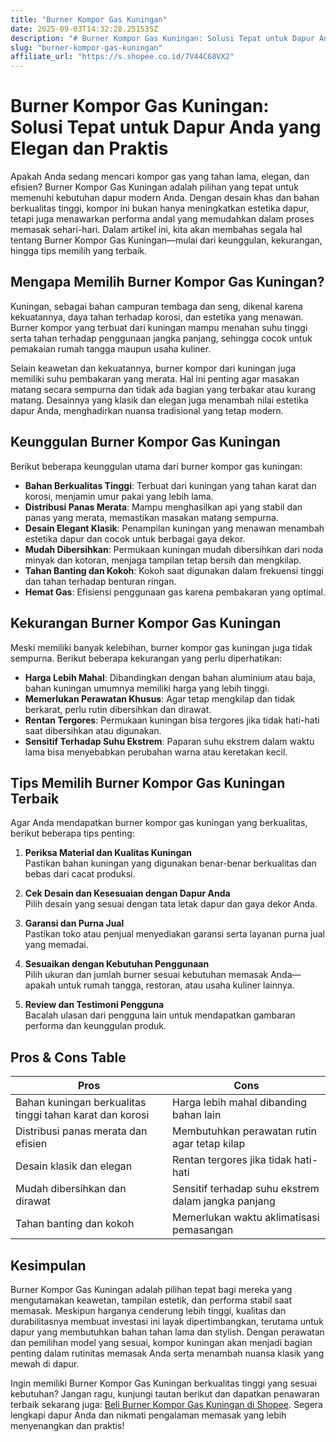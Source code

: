 ```yaml
---
title: "Burner Kompor Gas Kuningan"
date: 2025-09-03T14:32:28.251535Z
description: "# Burner Kompor Gas Kuningan: Solusi Tepat untuk Dapur Anda yang Elegan dan Praktis..."
slug: "burner-kompor-gas-kuningan"
affiliate_url: "https://s.shopee.co.id/7V44C68VX2"
---
```

# Burner Kompor Gas Kuningan: Solusi Tepat untuk Dapur Anda yang Elegan dan Praktis

Apakah Anda sedang mencari kompor gas yang tahan lama, elegan, dan efisien? Burner Kompor Gas Kuningan adalah pilihan yang tepat untuk memenuhi kebutuhan dapur modern Anda. Dengan desain khas dan bahan berkualitas tinggi, kompor ini bukan hanya meningkatkan estetika dapur, tetapi juga menawarkan performa andal yang memudahkan dalam proses memasak sehari-hari. Dalam artikel ini, kita akan membahas segala hal tentang Burner Kompor Gas Kuningan—mulai dari keunggulan, kekurangan, hingga tips memilih yang terbaik.

## Mengapa Memilih Burner Kompor Gas Kuningan?

Kuningan, sebagai bahan campuran tembaga dan seng, dikenal karena kekuatannya, daya tahan terhadap korosi, dan estetika yang menawan. Burner kompor yang terbuat dari kuningan mampu menahan suhu tinggi serta tahan terhadap penggunaan jangka panjang, sehingga cocok untuk pemakaian rumah tangga maupun usaha kuliner.

Selain keawetan dan kekuatannya, burner kompor dari kuningan juga memiliki suhu pembakaran yang merata. Hal ini penting agar masakan matang secara sempurna dan tidak ada bagian yang terbakar atau kurang matang. Desainnya yang klasik dan elegan juga menambah nilai estetika dapur Anda, menghadirkan nuansa tradisional yang tetap modern.

## Keunggulan Burner Kompor Gas Kuningan

Berikut beberapa keunggulan utama dari burner kompor gas kuningan:

- **Bahan Berkualitas Tinggi**: Terbuat dari kuningan yang tahan karat dan korosi, menjamin umur pakai yang lebih lama.
- **Distribusi Panas Merata**: Mampu menghasilkan api yang stabil dan panas yang merata, memastikan masakan matang sempurna.
- **Desain Elegant Klasik**: Penampilan kuningan yang menawan menambah estetika dapur dan cocok untuk berbagai gaya dekor.
- **Mudah Dibersihkan**: Permukaan kuningan mudah dibersihkan dari noda minyak dan kotoran, menjaga tampilan tetap bersih dan mengkilap.
- **Tahan Banting dan Kokoh**: Kokoh saat digunakan dalam frekuensi tinggi dan tahan terhadap benturan ringan.
- **Hemat Gas**: Efisiensi penggunaan gas karena pembakaran yang optimal.

## Kekurangan Burner Kompor Gas Kuningan

Meski memiliki banyak kelebihan, burner kompor gas kuningan juga tidak sempurna. Berikut beberapa kekurangan yang perlu diperhatikan:

- **Harga Lebih Mahal**: Dibandingkan dengan bahan aluminium atau baja, bahan kuningan umumnya memiliki harga yang lebih tinggi.
- **Memerlukan Perawatan Khusus**: Agar tetap mengkilap dan tidak berkarat, perlu rutin dibersihkan dan dirawat.
- **Rentan Tergores**: Permukaan kuningan bisa tergores jika tidak hati-hati saat dibersihkan atau digunakan.
- **Sensitif Terhadap Suhu Ekstrem**: Paparan suhu ekstrem dalam waktu lama bisa menyebabkan perubahan warna atau keretakan kecil.

## Tips Memilih Burner Kompor Gas Kuningan Terbaik

Agar Anda mendapatkan burner kompor gas kuningan yang berkualitas, berikut beberapa tips penting:

1. **Periksa Material dan Kualitas Kuningan**  
   Pastikan bahan kuningan yang digunakan benar-benar berkualitas dan bebas dari cacat produksi.

2. **Cek Desain dan Kesesuaian dengan Dapur Anda**  
   Pilih desain yang sesuai dengan tata letak dapur dan gaya dekor Anda.

3. **Garansi dan Purna Jual**  
   Pastikan toko atau penjual menyediakan garansi serta layanan purna jual yang memadai.

4. **Sesuaikan dengan Kebutuhan Penggunaan**  
   Pilih ukuran dan jumlah burner sesuai kebutuhan memasak Anda—apakah untuk rumah tangga, restoran, atau usaha kuliner lainnya.

5. **Review dan Testimoni Pengguna**  
   Bacalah ulasan dari pengguna lain untuk mendapatkan gambaran performa dan keunggulan produk.

## Pros & Cons Table

| **Pros** | **Cons** |
|------------|--------------|
| Bahan kuningan berkualitas tinggi tahan karat dan korosi | Harga lebih mahal dibanding bahan lain |
| Distribusi panas merata dan efisien | Membutuhkan perawatan rutin agar tetap kilap |
| Desain klasik dan elegan | Rentan tergores jika tidak hati-hati |
| Mudah dibersihkan dan dirawat | Sensitif terhadap suhu ekstrem dalam jangka panjang |
| Tahan banting dan kokoh | Memerlukan waktu aklimatisasi pemasangan |

## Kesimpulan

Burner Kompor Gas Kuningan adalah pilihan tepat bagi mereka yang mengutamakan keawetan, tampilan estetik, dan performa stabil saat memasak. Meskipun harganya cenderung lebih tinggi, kualitas dan durabilitasnya membuat investasi ini layak dipertimbangkan, terutama untuk dapur yang membutuhkan bahan tahan lama dan stylish. Dengan perawatan dan pemilihan model yang sesuai, kompor kuningan akan menjadi bagian penting dalam rutinitas memasak Anda serta menambah nuansa klasik yang mewah di dapur.

Ingin memiliki Burner Kompor Gas Kuningan berkualitas tinggi yang sesuai kebutuhan? Jangan ragu, kunjungi tautan berikut dan dapatkan penawaran terbaik sekarang juga: [Beli Burner Kompor Gas Kuningan di Shopee](https://s.shopee.co.id/7V44C68VX2). Segera lengkapi dapur Anda dan nikmati pengalaman memasak yang lebih menyenangkan dan praktis!